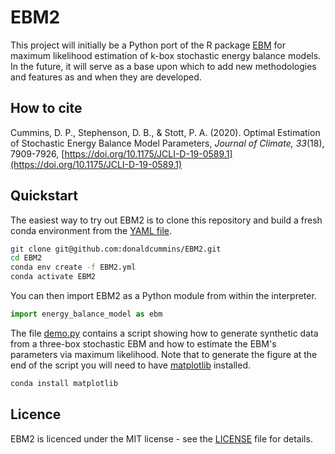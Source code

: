 # EBM2

This project will initially be a Python port of the R package [EBM](https://github.com/donaldcummins/EBM) for maximum likelihood estimation of k-box stochastic energy balance models. In the future, it will serve as a base upon which to add new methodologies and features as and when they are developed.

## How to cite

Cummins, D. P., Stephenson, D. B., & Stott, P. A. (2020). Optimal Estimation of Stochastic Energy Balance Model Parameters, *Journal of Climate, 33*(18), 7909-7926, [https://doi.org/10.1175/JCLI-D-19-0589.1](https://doi.org/10.1175/JCLI-D-19-0589.1)

## Quickstart

The easiest way to try out EBM2 is to clone this repository and build a fresh conda environment from the [YAML file](EBM2.yml).

```bash
git clone git@github.com:donaldcummins/EBM2.git
cd EBM2
conda env create -f EBM2.yml
conda activate EBM2
```

You can then import EBM2 as a Python module from within the interpreter.

```python
import energy_balance_model as ebm
```

The file [demo.py](demo.py) contains a script showing how to generate synthetic data from a three-box stochastic EBM and how to estimate the EBM's parameters via maximum likelihood. Note that to generate the figure at the end of the script you will need to have [matplotlib](https://matplotlib.org/) installed.

```bash
conda install matplotlib
```

## Licence

EBM2 is licenced under the MIT license - see the [LICENSE](LICENSE) file for details.
